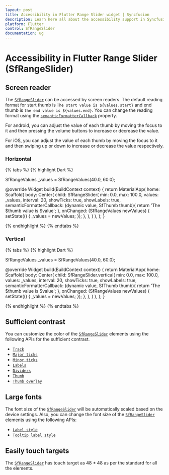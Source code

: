 ```yaml
---
layout: post
title: Accessibility in Flutter Range Slider widget | Syncfusion
description: Learn here all about the accessibility support in Syncfusion Flutter Range Slider (SfRangeSlider) widget.
platform: Flutter
control: SfRangeSlider
documentation: ug
---
```


# Accessibility in Flutter Range Slider (SfRangeSlider)

## Screen reader

The [`SfRangeSlider`](https://pub.dev/documentation/syncfusion_flutter_sliders/latest/sliders/SfRangeSlider-class.html) can be accessed by screen readers. The default reading format for start thumb is `The start value is ${values.start}` and end thumb is `the end value is ${values.end}`. You can change the reading format using the [`semanticFormatterCallback`](https://pub.dev/documentation/syncfusion_flutter_sliders/latest/sliders/SfRangeSlider/semanticFormatterCallback.html) property.

For android, you can adjust the value of each thumb by moving the focus to it and then pressing the volume buttons to increase or decrease the value.

For iOS, you can adjust the value of each thumb by moving the focus to it and then swiping up or down to increase or decrease the value respectively.

### Horizontal

{% tabs %}
{% highlight Dart %}

SfRangeValues _values = SfRangeValues(40.0, 60.0);

@override
Widget build(BuildContext context) {
   return MaterialApp(
      home: Scaffold(
          body: Center(
            child: SfRangeSlider(
              min: 0.0,
              max: 100.0,
              values: _values,
              interval: 20,
              showTicks: true,
              showLabels: true,
              semanticFormatterCallback: (dynamic value, SfThumb thumb){
                return 'The $thumb value is $value';
              },
              onChanged: (SfRangeValues newValues) {
                setState(() {
                  _values = newValues;
                });
              },
            ),
          )
      ),
   );
}

{% endhighlight %}
{% endtabs %}

### Vertical

{% tabs %}
{% highlight Dart %}

SfRangeValues _values = SfRangeValues(40.0, 60.0);

@override
Widget build(BuildContext context) {
   return MaterialApp(
      home: Scaffold(
          body: Center(
            child: SfRangeSlider.vertical(
              min: 0.0,
              max: 100.0,
              values: _values,
              interval: 20,
              showTicks: true,
              showLabels: true,
              semanticFormatterCallback: (dynamic value, SfThumb thumb){
                return 'The $thumb value is $value';
              },
              onChanged: (SfRangeValues newValues) {
                setState(() {
                  _values = newValues;
                });
              },
            ),
          )
      ),
   );
}

{% endhighlight %}
{% endtabs %}

## Sufficient contrast

You can customize the color of the [`SfRangeSlider`](https://pub.dev/documentation/syncfusion_flutter_sliders/latest/sliders/SfRangeSlider-class.html) elements using the following APIs for the sufficient contrast.

* [`Track`](https://help.syncfusion.com/flutter/range-slider/track#track-color)
* [`Major ticks`](https://help.syncfusion.com/flutter/range-slider/ticks#major-ticks-color)
* [`Minor ticks`](https://help.syncfusion.com/flutter/range-slider/ticks#minor-ticks-color)
* [`Labels`](https://help.syncfusion.com/flutter/range-slider/labels-and-divider#show-labels)
* [`Dividers`](https://help.syncfusion.com/flutter/range-slider/labels-and-divider#show-dividers)
* [`Thumb`](https://help.syncfusion.com/flutter/range-slider/thumb-and-overlay#thumb-color)
* [`Thumb overlay`](https://help.syncfusion.com/flutter/range-slider/thumb-and-overlay#thumb-overlay-color)

## Large fonts

The font size of the [`SfRangeSlider`](https://pub.dev/documentation/syncfusion_flutter_sliders/latest/sliders/SfRangeSlider-class.html) will be automatically scaled based on the device settings. Also, you can change the font size of the [`SfRangeSlider`](https://pub.dev/documentation/syncfusion_flutter_sliders/latest/sliders/SfRangeSlider-class.html) elements using the following APIs:

* [`Label style`](https://help.syncfusion.com/flutter/range-slider/labels-and-divider#label-style)
* [`Tooltip label style`](https://help.syncfusion.com/flutter/range-slider/tooltip#tooltip-label-style)

## Easily touch targets

The [`SfRangeSlider`](https://pub.dev/documentation/syncfusion_flutter_sliders/latest/sliders/SfRangeSlider-class.html) has touch target as 48 * 48 as per the standard for all the elements.
